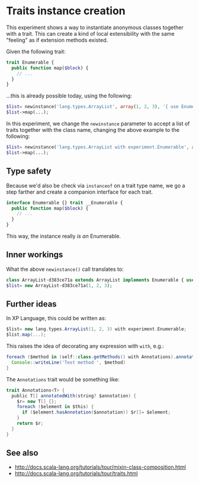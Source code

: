 Traits instance creation
========================
This experiment shows a way to instantiate anonymous classes together with a trait. This can create a kind of local extensibility with the same "feeling" as if extension methods existed.

Given the following trait:

```php
trait Enumerable {
  public function map($block) {
    // ...
  }
}
```

...this is already possible today, using the following:

```php
$list= newinstance('lang.types.ArrayList', array(1, 2, 3), '{ use Enumerable; }');
$list->map(...);
```

In this experiment, we change the `newinstance` parameter to accept a list of traits together with the class name, changing the above example to the following:

```php
$list= newinstance('lang.types.ArrayList with experiment.Enumerable', array(1, 2, 3)));
$list->map(...);
```

Type safety
-----------
Because we'd also be check via `instanceof` on a trait type name, we go a step farther and create a companion interface for each trait. 

```php
interface Enumerable {} trait __Enumerable {
  public function map($block) {
    // ...
  }
}
```

This way, the instance really *is an* Enumerable.

Inner workings
--------------
What the above `newinstance()` call translates to:

```php
class ArrayList·d383ce71a extends ArrayList implements Enumerable { use __Enumerable; }
$list= new ArrayList·d383ce71a(1, 2, 3);
```

Further ideas
-------------
In XP Language, this could be written as:

```groovy
$list= new lang.types.ArrayList(1, 2, 3) with experiment.Enumerable;
$list.map(...);
```

This raises the idea of decorating any expression with `with`, e.g.:

```groovy
foreach ($method in (self::class.getMethods() with Annotations).annotatedWith('test')) {
  Console::writeLine('Test method ', $method)
}
```

The `Annotations` trait would be something like:

```groovy
trait Annotations<T> {
  public T[] annotatedWith(string? $annotation) {
    $r= new T[] {};
    foreach ($element in $this) {
      if ($element.hasAnnotation($annotation)) $r[]= $element;
    }
    return $r;
  }
}
```

See also
--------
* http://docs.scala-lang.org/tutorials/tour/mixin-class-composition.html
* http://docs.scala-lang.org/tutorials/tour/traits.html